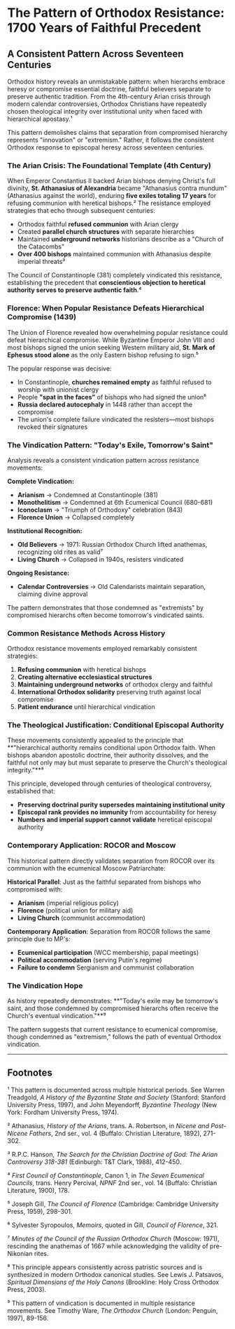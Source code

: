 # The Pattern of Orthodox Resistance: 1700 Years of Faithful Precedent

## A Consistent Pattern Across Seventeen Centuries

Orthodox history reveals an unmistakable pattern: when hierarchs embrace heresy or compromise essential doctrine, faithful believers separate to preserve authentic tradition. From the 4th-century Arian crisis through modern calendar controversies, Orthodox Christians have repeatedly chosen theological integrity over institutional unity when faced with hierarchical apostasy.¹

This pattern demolishes claims that separation from compromised hierarchy represents "innovation" or "extremism." Rather, it follows the consistent Orthodox response to episcopal heresy across seventeen centuries.

### The Arian Crisis: The Foundational Template (4th Century)

When Emperor Constantius II backed Arian bishops denying Christ's full divinity, **St. Athanasius of Alexandria** became "Athanasius contra mundum" (Athanasius against the world), enduring **five exiles totaling 17 years** for refusing communion with heretical bishops.² The resistance employed strategies that echo through subsequent centuries:

- Orthodox faithful **refused communion** with Arian clergy
- Created **parallel church structures** with separate hierarchies  
- Maintained **underground networks** historians describe as a "Church of the Catacombs"
- **Over 400 bishops** maintained communion with Athanasius despite imperial threats³

The Council of Constantinople (381) completely vindicated this resistance, establishing the precedent that **conscientious objection to heretical authority serves to preserve authentic faith**.⁴

### Florence: When Popular Resistance Defeats Hierarchical Compromise (1439)

The Union of Florence revealed how overwhelming popular resistance could defeat hierarchical compromise. While Byzantine Emperor John VIII and most bishops signed the union seeking Western military aid, **St. Mark of Ephesus stood alone** as the only Eastern bishop refusing to sign.⁵

The popular response was decisive:
- In Constantinople, **churches remained empty** as faithful refused to worship with unionist clergy
- People **"spat in the faces"** of bishops who had signed the union⁶
- **Russia declared autocephaly** in 1448 rather than accept the compromise
- The union's complete failure vindicated the resisters—most bishops revoked their signatures

### The Vindication Pattern: "Today's Exile, Tomorrow's Saint"

Analysis reveals a consistent vindication pattern across resistance movements:

**Complete Vindication:**
- **Arianism** → Condemned at Constantinople (381)
- **Monothelitism** → Condemned at 6th Ecumenical Council (680-681)  
- **Iconoclasm** → "Triumph of Orthodoxy" celebration (843)
- **Florence Union** → Collapsed completely

**Institutional Recognition:**
- **Old Believers** → 1971: Russian Orthodox Church lifted anathemas, recognizing old rites as valid⁷
- **Living Church** → Collapsed in 1940s, resisters vindicated

**Ongoing Resistance:**
- **Calendar Controversies** → Old Calendarists maintain separation, claiming divine approval

The pattern demonstrates that those condemned as "extremists" by compromised hierarchs often become tomorrow's vindicated saints.

### Common Resistance Methods Across History

Orthodox resistance movements employed remarkably consistent strategies:

1. **Refusing communion** with heretical bishops
2. **Creating alternative ecclesiastical structures** 
3. **Maintaining underground networks** of orthodox clergy and faithful
4. **International Orthodox solidarity** preserving truth against local compromise
5. **Patient endurance** until hierarchical vindication

### The Theological Justification: Conditional Episcopal Authority

These movements consistently appealed to the principle that **"hierarchical authority remains conditional upon Orthodox faith. When bishops abandon apostolic doctrine, their authority dissolves, and the faithful not only may but must separate to preserve the Church's theological integrity."**⁸

This principle, developed through centuries of theological controversy, established that:
- **Preserving doctrinal purity supersedes maintaining institutional unity**
- **Episcopal rank provides no immunity** from accountability for heresy
- **Numbers and imperial support cannot validate** heretical episcopal authority

### Contemporary Application: ROCOR and Moscow

This historical pattern directly validates separation from ROCOR over its communion with the ecumenical Moscow Patriarchate:

**Historical Parallel**: Just as the faithful separated from bishops who compromised with:
- **Arianism** (imperial religious policy)
- **Florence** (political union for military aid)
- **Living Church** (communist accommodation)

**Contemporary Application**: Separation from ROCOR follows the same principle due to MP's:
- **Ecumenical participation** (WCC membership, papal meetings)
- **Political accommodation** (serving Putin's regime)
- **Failure to condemn** Sergianism and communist collaboration

### The Vindication Hope

As history repeatedly demonstrates: **"Today's exile may be tomorrow's saint, and those condemned by compromised hierarchs often receive the Church's eventual vindication."**⁹ 

The pattern suggests that current resistance to ecumenical compromise, though condemned as "extremism," follows the path of eventual Orthodox vindication.

---

## Footnotes

¹ This pattern is documented across multiple historical periods. See Warren Treadgold, *A History of the Byzantine State and Society* (Stanford: Stanford University Press, 1997), and John Meyendorff, *Byzantine Theology* (New York: Fordham University Press, 1974).

² Athanasius, *History of the Arians*, trans. A. Robertson, in *Nicene and Post-Nicene Fathers*, 2nd ser., vol. 4 (Buffalo: Christian Literature, 1892), 271-302.

³ R.P.C. Hanson, *The Search for the Christian Doctrine of God: The Arian Controversy 318-381* (Edinburgh: T&T Clark, 1988), 412-450.

⁴ *First Council of Constantinople*, Canon 1, in *The Seven Ecumenical Councils*, trans. Henry Percival, *NPNF* 2nd ser., vol. 14 (Buffalo: Christian Literature, 1900), 178.

⁵ Joseph Gill, *The Council of Florence* (Cambridge: Cambridge University Press, 1959), 298-301.

⁶ Sylvester Syropoulos, *Memoirs*, quoted in Gill, *Council of Florence*, 321.

⁷ *Minutes of the Council of the Russian Orthodox Church* (Moscow: 1971), rescinding the anathemas of 1667 while acknowledging the validity of pre-Nikonian rites.

⁸ This principle appears consistently across patristic sources and is synthesized in modern Orthodox canonical studies. See Lewis J. Patsavos, *Spiritual Dimensions of the Holy Canons* (Brookline: Holy Cross Orthodox Press, 2003).

⁹ This pattern of vindication is documented in multiple resistance movements. See Timothy Ware, *The Orthodox Church* (London: Penguin, 1997), 89-156.